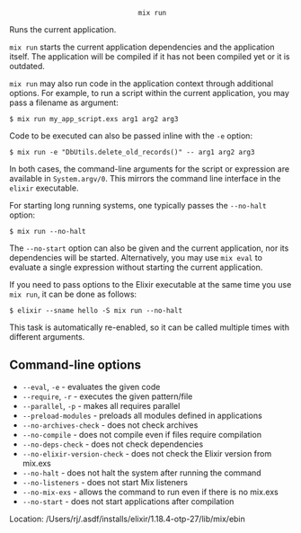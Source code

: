 
                                    mix run

Runs the current application.

`mix run` starts the current application dependencies and the application
itself. The application will be compiled if it has not been compiled yet or it
is outdated.

`mix run` may also run code in the application context through additional
options. For example, to run a script within the current application, you may
pass a filename as argument:

    $ mix run my_app_script.exs arg1 arg2 arg3

Code to be executed can also be passed inline with the `-e` option:

    $ mix run -e "DbUtils.delete_old_records()" -- arg1 arg2 arg3

In both cases, the command-line arguments for the script or expression are
available in `System.argv/0`. This mirrors the command line interface in the
`elixir` executable.

For starting long running systems, one typically passes the `--no-halt` option:

    $ mix run --no-halt

The `--no-start` option can also be given and the current application, nor its
dependencies will be started. Alternatively, you may use `mix eval` to evaluate
a single expression without starting the current application.

If you need to pass options to the Elixir executable at the same time you use
`mix run`, it can be done as follows:

    $ elixir --sname hello -S mix run --no-halt

This task is automatically re-enabled, so it can be called multiple times with
different arguments.

## Command-line options

  * `--eval`, `-e` - evaluates the given code
  * `--require`, `-r` - executes the given pattern/file
  * `--parallel`, `-p` - makes all requires parallel
  * `--preload-modules` - preloads all modules defined in applications
  * `--no-archives-check` - does not check archives
  * `--no-compile` - does not compile even if files require compilation
  * `--no-deps-check` - does not check dependencies
  * `--no-elixir-version-check` - does not check the Elixir version from
    mix.exs
  * `--no-halt` - does not halt the system after running the command
  * `--no-listeners` - does not start Mix listeners
  * `--no-mix-exs` - allows the command to run even if there is no mix.exs
  * `--no-start` - does not start applications after compilation

Location: /Users/rj/.asdf/installs/elixir/1.18.4-otp-27/lib/mix/ebin

